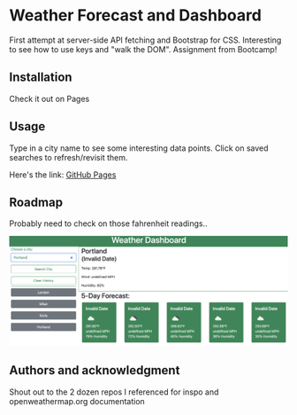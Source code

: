 # Weather Forecast and Dashboard

First attempt at server-side API fetching and Bootstrap for CSS. Interesting to see how to use keys and "walk the DOM". Assignment from Bootcamp!

## Installation

Check it out on Pages

## Usage

Type in a city name to see some interesting data points. Click on saved searches to refresh/revisit them.

Here's the link: [GitHub Pages](https://stasiadiamond.github.io/weather-forecast-06/)

## Roadmap

Probably need to check on those fahrenheit readings..

![Screenshot](/assets/images/Screenshot%202023-05-23%20at%201.49.59%20AM.png)

## Authors and acknowledgment

Shout out to the 2 dozen repos I referenced for inspo and openweathermap.org documentation
